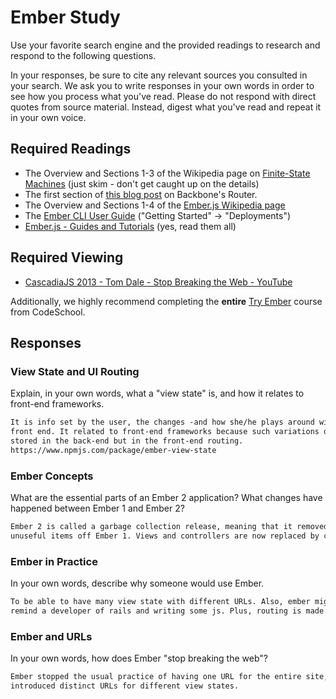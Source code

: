 # Ember Study

Use your favorite search engine and the provided readings to research and
respond to the following questions.

In your responses, be sure to cite any relevant sources you consulted in your
search. We ask you to write responses in your own words in order to see how you
process what you've read. Please do not respond with direct quotes from source
material. Instead, digest what you've read and repeat it in your own voice.

## Required Readings

-   The Overview and Sections 1-3 of the Wikipedia page on [Finite-State Machines](https://en.wikipedia.org/wiki/Finite-state_machine)
    (just skim - don't get caught up on the details)
-   The first section of [this blog post](http://pragmatic-backbone.com/routing-and-controllers) on
    Backbone's Router.
-   The Overview and Sections 1-4 of the [Ember.js Wikipedia page](https://en.wikipedia.org/wiki/Ember.js)
-   The [Ember CLI User Guide](http://ember-cli.com/user-guide/)
    ("Getting Started" -> "Deployments")
-   [Ember.js - Guides and Tutorials](https://guides.emberjs.com/v2.4.0/) (yes,
    read them all)

## Required Viewing

-   [CascadiaJS 2013 - Tom Dale - Stop Breaking the Web - YouTube](https://www.youtube.com/watch?v=BQ6at0addi4)

Additionally, we highly recommend completing the **entire** [Try
Ember](https://www.codeschool.com/courses/try-ember) course from CodeSchool.

## Responses

### View State and UI Routing

Explain, in your own words, what a "view state" is, and how it relates to
 front-end frameworks.

```md
It is info set by the user, the changes -and how she/he plays around with the
front end. It related to front-end frameworks because such variations do not get
stored in the back-end but in the front-end routing.
https://www.npmjs.com/package/ember-view-state
```

### Ember Concepts

What are the essential parts of an Ember 2 application?
What changes have happened between Ember 1 and Ember 2?

```md
Ember 2 is called a garbage collection release, meaning that it removed
unuseful items off Ember 1. Views and controllers are now replaced by components, which are isolated views for specific data. Routing also is a part of ember 2 and URLs are controlled by Ember's routing. Models also have data for a specific view state.
```

### Ember in Practice

In your own words, describe why someone would use Ember.

```md
To be able to have many view state with different URLs. Also, ember might
remind a developer of rails and writing some js. Plus, routing is made easier.
```

### Ember and URLs

In your own words, how does Ember "stop breaking the web"?

```md
Ember stopped the usual practice of having one URL for the entire site, and
introduced distinct URLs for different view states.
```
